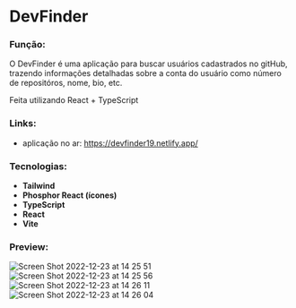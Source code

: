 # DevFinder

### Função:

O DevFinder é uma aplicação para buscar usuários cadastrados no gitHub, trazendo informações detalhadas sobre a conta do usuário como número de repositóros, nome, bio, etc.

Feita utilizando React + TypeScript

### Links:
* aplicação no ar: https://devfinder19.netlify.app/

### Tecnologias:

- <strong>Tailwind</strong>
- <strong>Phosphor React (ícones)</strong>
- <strong>TypeScript</strong>
- <strong>React</strong>
- <strong>Vite</strong>

### Preview:
![Screen Shot 2022-12-23 at 14 25 51](https://user-images.githubusercontent.com/90735982/209377117-c82e6745-57f0-4f4f-b844-bf62768a26b6.png)
![Screen Shot 2022-12-23 at 14 25 56](https://user-images.githubusercontent.com/90735982/209377127-67c9b736-60b1-4273-89a2-fa7087873745.png)
![Screen Shot 2022-12-23 at 14 26 11](https://user-images.githubusercontent.com/90735982/209377147-e9013aba-9583-41f9-9a9d-028e60f2e57c.png)
![Screen Shot 2022-12-23 at 14 26 04](https://user-images.githubusercontent.com/90735982/209377154-c95caaca-40a5-430d-809f-1c6917380256.png)

